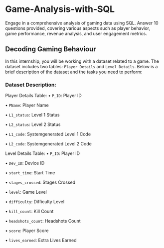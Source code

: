 # Game-Analysis-with-SQL
Engage in a comprehensive analysis of gaming data using SQL. Answer 10  questions provided, covering various aspects such as player behavior, game performance, revenue analysis, and user engagement metrics.

## Decoding Gaming Behaviour
In this internship, you will be working with a dataset related to a game. The dataset includes
two tables: `Player Details` and `Level Details`. Below is a brief description of the dataset and
the tasks you need to perform:

### Dataset Description:

Player Details Table:
• `P_ID`: Player ID

• `PName`: Player Name

• `L1_status`: Level 1 Status

• `L2_status`: Level 2 Status

• `L1_code`: Systemgenerated Level 1 Code

• `L2_code`: Systemgenerated Level 2 Code

Level Details Table:
• `P_ID`: Player ID

• `Dev_ID`: Device ID

• `start_time`: Start Time

• `stages_crossed`: Stages Crossed

• `level`: Game Level

• `difficulty`: Difficulty Level

• `kill_count`: Kill Count

• `headshots_count`: Headshots Count

• `score`: Player Score

• `lives_earned`: Extra Lives Earned
